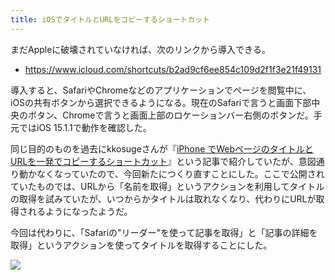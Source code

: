 ```yaml
---
title: iOSでタイトルとURLをコピーするショートカット
---
```


まだAppleに破壊されていなければ、次のリンクから導入できる。

- <https://www.icloud.com/shortcuts/b2ad9cf6ee854c109d2f1f3e21f49131>

導入すると、SafariやChromeなどのアプリケーションでページを閲覧中に、iOSの共有ボタンから選択できるようになる。現在のSafariで言うと画面下部中央のボタン、Chromeで言うと画面上部のロケーションバー右側のボタンだ。手元ではiOS 15.1.1で動作を確認した。

同じ目的のものを過去にkkosugeさんが『[iPhone でWebページのタイトルとURLを一発でコピーするショートカット](https://blog.kksg.net/posts/iphone-shortcuts/)』という記事で紹介していたが、意図通り動かなくなっていたので、今回新たにつくり直すことにした。ここで公開されていたものでは、URLから「名前を取得」というアクションを利用してタイトルの取得を試みていたが、いつからかタイトルは取れなくなり、代わりにURLが取得されるようになったようだ。

今回は代わりに、「Safariの"リーダー"を使って記事を取得」と「記事の詳細を取得」というアクションを使ってタイトルを取得することにした。

![](https://i.imgur.com/IsEy6vSh.png)
